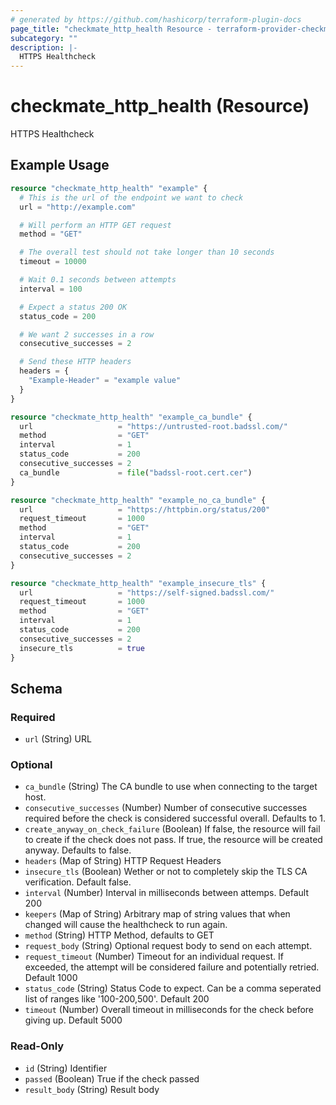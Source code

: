 ```yaml
---
# generated by https://github.com/hashicorp/terraform-plugin-docs
page_title: "checkmate_http_health Resource - terraform-provider-checkmate"
subcategory: ""
description: |-
  HTTPS Healthcheck
---
```


# checkmate_http_health (Resource)

HTTPS Healthcheck

## Example Usage

```terraform
resource "checkmate_http_health" "example" {
  # This is the url of the endpoint we want to check
  url = "http://example.com"

  # Will perform an HTTP GET request
  method = "GET"

  # The overall test should not take longer than 10 seconds
  timeout = 10000

  # Wait 0.1 seconds between attempts
  interval = 100

  # Expect a status 200 OK
  status_code = 200

  # We want 2 successes in a row
  consecutive_successes = 2

  # Send these HTTP headers
  headers = {
    "Example-Header" = "example value"
  }
}

resource "checkmate_http_health" "example_ca_bundle" {
  url                   = "https://untrusted-root.badssl.com/"
  method                = "GET"
  interval              = 1
  status_code           = 200
  consecutive_successes = 2
  ca_bundle             = file("badssl-root.cert.cer")
}

resource "checkmate_http_health" "example_no_ca_bundle" {
  url                   = "https://httpbin.org/status/200"
  request_timeout       = 1000
  method                = "GET"
  interval              = 1
  status_code           = 200
  consecutive_successes = 2
}

resource "checkmate_http_health" "example_insecure_tls" {
  url                   = "https://self-signed.badssl.com/"
  request_timeout       = 1000
  method                = "GET"
  interval              = 1
  status_code           = 200
  consecutive_successes = 2
  insecure_tls          = true
}
```

<!-- schema generated by tfplugindocs -->
## Schema

### Required

- `url` (String) URL

### Optional

- `ca_bundle` (String) The CA bundle to use when connecting to the target host.
- `consecutive_successes` (Number) Number of consecutive successes required before the check is considered successful overall. Defaults to 1.
- `create_anyway_on_check_failure` (Boolean) If false, the resource will fail to create if the check does not pass. If true, the resource will be created anyway. Defaults to false.
- `headers` (Map of String) HTTP Request Headers
- `insecure_tls` (Boolean) Wether or not to completely skip the TLS CA verification. Default false.
- `interval` (Number) Interval in milliseconds between attemps. Default 200
- `keepers` (Map of String) Arbitrary map of string values that when changed will cause the healthcheck to run again.
- `method` (String) HTTP Method, defaults to GET
- `request_body` (String) Optional request body to send on each attempt.
- `request_timeout` (Number) Timeout for an individual request. If exceeded, the attempt will be considered failure and potentially retried. Default 1000
- `status_code` (String) Status Code to expect. Can be a comma seperated list of ranges like '100-200,500'. Default 200
- `timeout` (Number) Overall timeout in milliseconds for the check before giving up. Default 5000

### Read-Only

- `id` (String) Identifier
- `passed` (Boolean) True if the check passed
- `result_body` (String) Result body

